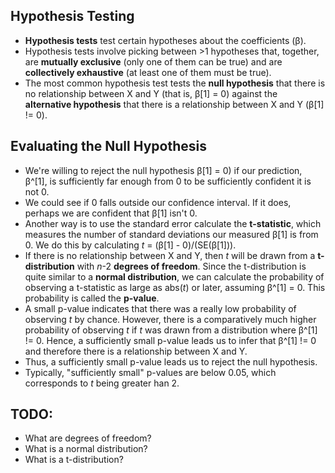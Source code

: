 ## Hypothesis Testing

* **Hypothesis tests** test certain hypotheses about the coefficients (β).
* Hypothesis tests involve picking between >1 hypotheses that, together, are **mutually exclusive** (only one of them can be true) and are **collectively exhaustive** (at least one of them must be true).
* The most common hypothesis test tests the **null hypothesis** that there is no relationship between X and Y (that is, β[1] = 0) against the **alternative hypothesis** that there is a relationship between X and Y (β[1] != 0).


## Evaluating the Null Hypothesis

* We're willing to reject the null hypothesis β[1] = 0) if our prediction, β^[1], is sufficiently far enough from 0 to be sufficiently confident it is not 0.
* We could see if 0 falls outside our confidence interval.  If it does, perhaps we are confident that β[1] isn't 0.
* Another way is to use the standard error calculate the **t-statistic**, which measures the number of standard deviations our measured β[1] is from 0.  We do this by calculating *t* = (β[1] - 0)/(SE(β[1])).
* If there is no relationship between X and Y, then *t* will be drawn from a **t-distribution** with *n*-2 **degrees of freedom**.  Since the t-distribution is quite similar to a **normal distribution**, we can calculate the probability of observing a t-statistic as large as abs(*t*) or later, assuming β^[1] = 0.  This probability is called the **p-value**.
* A small p-value indicates that there was a really low probability of observing *t* by chance.  However, there is a comparatively much higher probability of observing *t* if *t* was drawn from a distribution where β^[1] != 0.  Hence, a sufficiently small p-value leads us to infer that β^[1] != 0 and therefore there is a relationship between X and Y.
* Thus, a sufficiently small p-value leads us to reject the null hypothesis.
* Typically, "sufficiently small" p-values are below 0.05, which corresponds to *t* being greater han 2.


## TODO:
* What are degrees of freedom?
* What is a normal distribution?
* What is a t-distribution?
